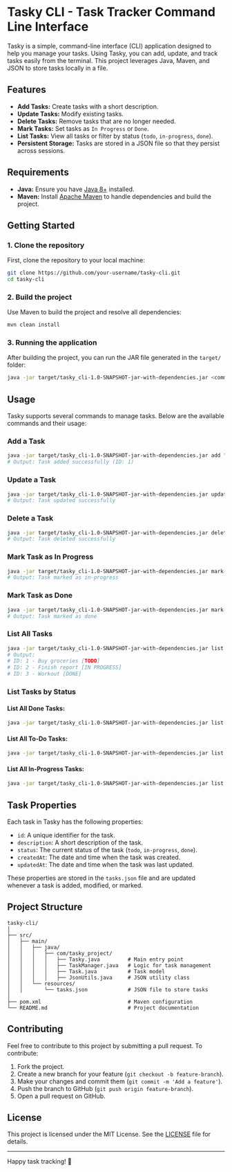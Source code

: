 
# Tasky CLI - Task Tracker Command Line Interface

Tasky is a simple, command-line interface (CLI) application designed to help you manage your tasks. Using Tasky, you can add, update, and track tasks easily from the terminal. This project leverages Java, Maven, and JSON to store tasks locally in a file. 

## Features

- **Add Tasks:** Create tasks with a short description.
- **Update Tasks:** Modify existing tasks.
- **Delete Tasks:** Remove tasks that are no longer needed.
- **Mark Tasks:** Set tasks as `In Progress` or `Done`.
- **List Tasks:** View all tasks or filter by status (`todo`, `in-progress`, `done`).
- **Persistent Storage:** Tasks are stored in a JSON file so that they persist across sessions.

## Requirements

- **Java:** Ensure you have [Java 8+](https://www.oracle.com/java/technologies/javase-jdk11-downloads.html) installed.
- **Maven:** Install [Apache Maven](https://maven.apache.org/install.html) to handle dependencies and build the project.

## Getting Started

### 1. Clone the repository

First, clone the repository to your local machine:

```bash
git clone https://github.com/your-username/tasky-cli.git
cd tasky-cli
```

### 2. Build the project

Use Maven to build the project and resolve all dependencies:

```bash
mvn clean install
```

### 3. Running the application

After building the project, you can run the JAR file generated in the `target/` folder:

```bash
java -jar target/tasky_cli-1.0-SNAPSHOT-jar-with-dependencies.jar <command> [args...]
```

## Usage

Tasky supports several commands to manage tasks. Below are the available commands and their usage:

### Add a Task

```bash
java -jar target/tasky_cli-1.0-SNAPSHOT-jar-with-dependencies.jar add "Buy groceries"
# Output: Task added successfully (ID: 1)
```

### Update a Task

```bash
java -jar target/tasky_cli-1.0-SNAPSHOT-jar-with-dependencies.jar update 1 "Buy groceries and cook dinner"
# Output: Task updated successfully
```

### Delete a Task

```bash
java -jar target/tasky_cli-1.0-SNAPSHOT-jar-with-dependencies.jar delete 1
# Output: Task deleted successfully
```

### Mark Task as In Progress

```bash
java -jar target/tasky_cli-1.0-SNAPSHOT-jar-with-dependencies.jar mark-in-progress 1
# Output: Task marked as in-progress
```

### Mark Task as Done

```bash
java -jar target/tasky_cli-1.0-SNAPSHOT-jar-with-dependencies.jar mark-done 1
# Output: Task marked as done
```

### List All Tasks

```bash
java -jar target/tasky_cli-1.0-SNAPSHOT-jar-with-dependencies.jar list
# Output: 
# ID: 1 - Buy groceries [TODO]
# ID: 2 - Finish report [IN PROGRESS]
# ID: 3 - Workout [DONE]
```

### List Tasks by Status

#### List All Done Tasks:

```bash
java -jar target/tasky_cli-1.0-SNAPSHOT-jar-with-dependencies.jar list done
```

#### List All To-Do Tasks:

```bash
java -jar target/tasky_cli-1.0-SNAPSHOT-jar-with-dependencies.jar list todo
```

#### List All In-Progress Tasks:

```bash
java -jar target/tasky_cli-1.0-SNAPSHOT-jar-with-dependencies.jar list in-progress
```

## Task Properties

Each task in Tasky has the following properties:

- `id`: A unique identifier for the task.
- `description`: A short description of the task.
- `status`: The current status of the task (`todo`, `in-progress`, `done`).
- `createdAt`: The date and time when the task was created.
- `updatedAt`: The date and time when the task was last updated.

These properties are stored in the `tasks.json` file and are updated whenever a task is added, modified, or marked.

## Project Structure

```
tasky-cli/
│
├── src/
│   ├── main/
│   │   ├── java/
│   │   │   ├── com/tasky_project/
│   │   │   │   ├── Tasky.java         # Main entry point
│   │   │   │   ├── TaskManager.java   # Logic for task management
│   │   │   │   ├── Task.java          # Task model
│   │   │   │   ├── JsonUtils.java     # JSON utility class
│   │   └── resources/
│   │       └── tasks.json             # JSON file to store tasks
│
├── pom.xml                            # Maven configuration
└── README.md                          # Project documentation
```

## Contributing

Feel free to contribute to this project by submitting a pull request. To contribute:

1. Fork the project.
2. Create a new branch for your feature (`git checkout -b feature-branch`).
3. Make your changes and commit them (`git commit -m 'Add a feature'`).
4. Push the branch to GitHub (`git push origin feature-branch`).
5. Open a pull request on GitHub.

## License

This project is licensed under the MIT License. See the [LICENSE](LICENSE) file for details.

---

Happy task tracking! 🎯
```
